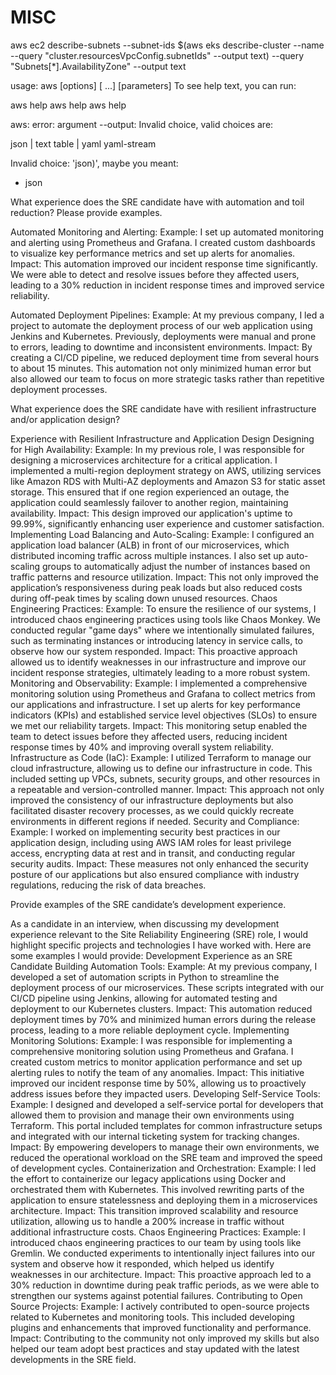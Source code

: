 # MISC

aws ec2 describe-subnets --subnet-ids $(aws eks describe-cluster --name <cluster-name> --query "cluster.resourcesVpcConfig.subnetIds" --output text) --query "Subnets[*].AvailabilityZone" --output text


usage: aws [options] <command> <subcommand> [<subcommand> ...] [parameters]
To see help text, you can run:

  aws help
  aws <command> help
  aws <command> <subcommand> help

aws: error: argument --output: Invalid choice, valid choices are:

json                                     | text
table                                    | yaml
yaml-stream


Invalid choice: 'json)', maybe you meant:

  * json



What experience does the SRE candidate have with automation and toil reduction?  Please provide examples.

Automated Monitoring and Alerting:
Example: I set up automated monitoring and alerting using Prometheus and Grafana. I created custom dashboards to visualize key performance metrics and set up alerts for anomalies.
Impact: This automation improved our incident response time significantly. We were able to detect and resolve issues before they affected users, leading to a 30% reduction in incident response times and improved service reliability.

Automated Deployment Pipelines:
Example: At my previous company, I led a project to automate the deployment process of our web application using Jenkins and Kubernetes. Previously, deployments were manual and prone to errors, leading to downtime and inconsistent environments.
Impact: By creating a CI/CD pipeline, we reduced deployment time from several hours to about 15 minutes. This automation not only minimized human error but also allowed our team to focus on more strategic tasks rather than repetitive deployment processes.


What experience does the SRE candidate have with resilient infrastructure and/or application design?

Experience with Resilient Infrastructure and Application Design
Designing for High Availability:
Example: In my previous role, I was responsible for designing a microservices architecture for a critical application. I implemented a multi-region deployment strategy on AWS, utilizing services like Amazon RDS with Multi-AZ deployments and Amazon S3 for static asset storage. This ensured that if one region experienced an outage, the application could seamlessly failover to another region, maintaining availability.
Impact: This design improved our application's uptime to 99.99%, significantly enhancing user experience and customer satisfaction.
Implementing Load Balancing and Auto-Scaling:
Example: I configured an application load balancer (ALB) in front of our microservices, which distributed incoming traffic across multiple instances. I also set up auto-scaling groups to automatically adjust the number of instances based on traffic patterns and resource utilization.
Impact: This not only improved the application’s responsiveness during peak loads but also reduced costs during off-peak times by scaling down unused resources.
Chaos Engineering Practices:
Example: To ensure the resilience of our systems, I introduced chaos engineering practices using tools like Chaos Monkey. We conducted regular "game days" where we intentionally simulated failures, such as terminating instances or introducing latency in service calls, to observe how our system responded.
Impact: This proactive approach allowed us to identify weaknesses in our infrastructure and improve our incident response strategies, ultimately leading to a more robust system.
Monitoring and Observability:
Example: I implemented a comprehensive monitoring solution using Prometheus and Grafana to collect metrics from our applications and infrastructure. I set up alerts for key performance indicators (KPIs) and established service level objectives (SLOs) to ensure we met our reliability targets.
Impact: This monitoring setup enabled the team to detect issues before they affected users, reducing incident response times by 40% and improving overall system reliability.
Infrastructure as Code (IaC):
Example: I utilized Terraform to manage our cloud infrastructure, allowing us to define our infrastructure in code. This included setting up VPCs, subnets, security groups, and other resources in a repeatable and version-controlled manner.
Impact: This approach not only improved the consistency of our infrastructure deployments but also facilitated disaster recovery processes, as we could quickly recreate environments in different regions if needed.
Security and Compliance:
Example: I worked on implementing security best practices in our application design, including using AWS IAM roles for least privilege access, encrypting data at rest and in transit, and conducting regular security audits.
Impact: These measures not only enhanced the security posture of our applications but also ensured compliance with industry regulations, reducing the risk of data breaches.


Provide examples of the SRE candidate’s development experience.


As a candidate in an interview, when discussing my development experience relevant to the Site Reliability Engineering (SRE) role, I would highlight specific projects and technologies I have worked with. Here are some examples I would provide:
Development Experience as an SRE Candidate
Building Automation Tools:
Example: At my previous company, I developed a set of automation scripts in Python to streamline the deployment process of our microservices. These scripts integrated with our CI/CD pipeline using Jenkins, allowing for automated testing and deployment to our Kubernetes clusters.
Impact: This automation reduced deployment times by 70% and minimized human errors during the release process, leading to a more reliable deployment cycle.
Implementing Monitoring Solutions:
Example: I was responsible for implementing a comprehensive monitoring solution using Prometheus and Grafana. I created custom metrics to monitor application performance and set up alerting rules to notify the team of any anomalies.
Impact: This initiative improved our incident response time by 50%, allowing us to proactively address issues before they impacted users.
Developing Self-Service Tools:
Example: I designed and developed a self-service portal for developers that allowed them to provision and manage their own environments using Terraform. This portal included templates for common infrastructure setups and integrated with our internal ticketing system for tracking changes.
Impact: By empowering developers to manage their own environments, we reduced the operational workload on the SRE team and improved the speed of development cycles.
Containerization and Orchestration:
Example: I led the effort to containerize our legacy applications using Docker and orchestrated them with Kubernetes. This involved rewriting parts of the application to ensure statelessness and deploying them in a microservices architecture.
Impact: This transition improved scalability and resource utilization, allowing us to handle a 200% increase in traffic without additional infrastructure costs.
Chaos Engineering Practices:
Example: I introduced chaos engineering practices to our team by using tools like Gremlin. We conducted experiments to intentionally inject failures into our system and observe how it responded, which helped us identify weaknesses in our architecture.
Impact: This proactive approach led to a 30% reduction in downtime during peak traffic periods, as we were able to strengthen our systems against potential failures.
Contributing to Open Source Projects:
Example: I actively contributed to open-source projects related to Kubernetes and monitoring tools. This included developing plugins and enhancements that improved functionality and performance.
Impact: Contributing to the community not only improved my skills but also helped our team adopt best practices and stay updated with the latest developments in the SRE field.
